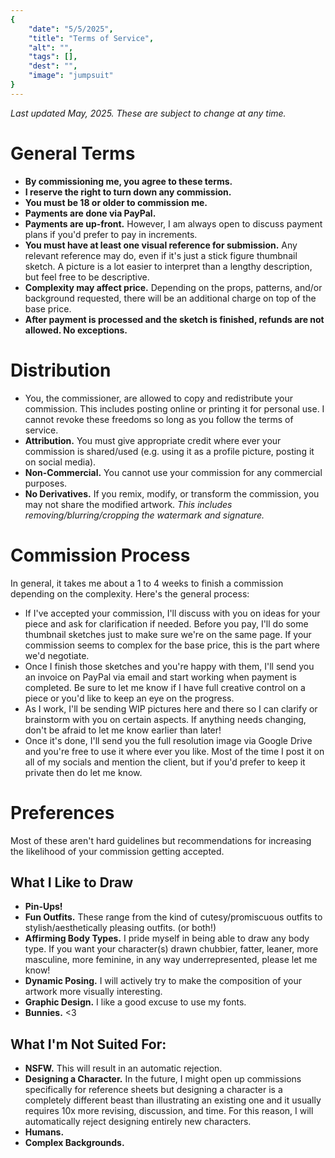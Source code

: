 ```yaml
---
{
    "date": "5/5/2025",
    "title": "Terms of Service",
    "alt": "",
    "tags": [],
    "dest": "",
    "image": "jumpsuit"
}
---
```


*Last updated May, 2025. These are subject to change at any time.*

# General Terms
- __By commissioning me, you agree to these terms.__
- __I reserve the right to turn down any commission.__
- __You must be 18 or older to commission me.__
- __Payments are done via PayPal.__
- __Payments are up-front.__ However, I am always open to discuss payment plans if you'd prefer to pay in increments.
- __You must have at least one visual reference for submission.__ Any relevant reference may do, even if it's just a stick figure thumbnail sketch. A picture is a lot easier to interpret than a lengthy description, but feel free to be descriptive.
- __Complexity may affect price.__ Depending on the props, patterns, and/or background requested, there will be an additional charge on top of the base price.
- __After payment is processed and the sketch is finished, refunds are not allowed. No exceptions.__

# Distribution
- You, the commissioner, are allowed to copy and redistribute your commission. This includes posting online or printing it for personal use. I cannot revoke these freedoms so long as you follow the terms of service.
- __Attribution.__ You must give appropriate credit where ever your commission is shared/used (e.g. using it as a profile picture, posting it on social media).
- __Non-Commercial.__ You cannot use your commission for any commercial purposes.
- __No Derivatives.__ If you remix, modify, or transform the commission, you may not share the modified artwork. _This includes removing/blurring/cropping the watermark and signature._

# Commission Process
In general, it takes me about a 1 to 4 weeks to finish a commission depending on the complexity. Here's the general process:

- If I've accepted your commission, I'll discuss with you on ideas for your piece and ask for clarification if needed. Before you pay, I'll do some thumbnail sketches just to make sure we're on the same page. If your commission seems to complex for the base price, this is the part where we'd negotiate.
- Once I finish those sketches and you're happy with them, I'll send you an invoice on PayPal via email and start working when payment is completed. Be sure to let me know if I have full creative control on a piece or you'd like to keep an eye on the progress.
- As I work, I'll be sending WIP pictures here and there so I can clarify or brainstorm with you on certain aspects. If anything needs changing, don't be afraid to let me know earlier than later!
- Once it's done, I'll send you the full resolution image via Google Drive and you're free to use it where ever you like. Most of the time I post it on all of my socials and mention the client, but if you'd prefer to keep it private then do let me know.

# Preferences
Most of these aren't hard guidelines but recommendations for increasing the likelihood of your commission getting accepted.

## What I Like to Draw
- __Pin-Ups!__
- __Fun Outfits.__ These range from the kind of cutesy/promiscuous outfits to stylish/aesthetically pleasing outfits. (or both!)
- __Affirming Body Types.__ I pride myself in being able to draw any body type. If you want your character(s) drawn chubbier, fatter, leaner, more masculine, more feminine, in any way underrepresented, please let me know!
- __Dynamic Posing.__ I will actively try to make the composition of your artwork more visually interesting.
- __Graphic Design.__ I like a good excuse to use my fonts.
- __Bunnies.__ <3

## What I'm Not Suited For:
- __NSFW.__ This will result in an automatic rejection.
- __Designing a Character.__ In the future, I might open up commissions specifically for reference sheets but designing a character is a completely different beast than illustrating an existing one and it usually requires 10x more revising, discussion, and time. For this reason, I will automatically reject designing entirely new characters.
- __Humans.__
- __Complex Backgrounds.__